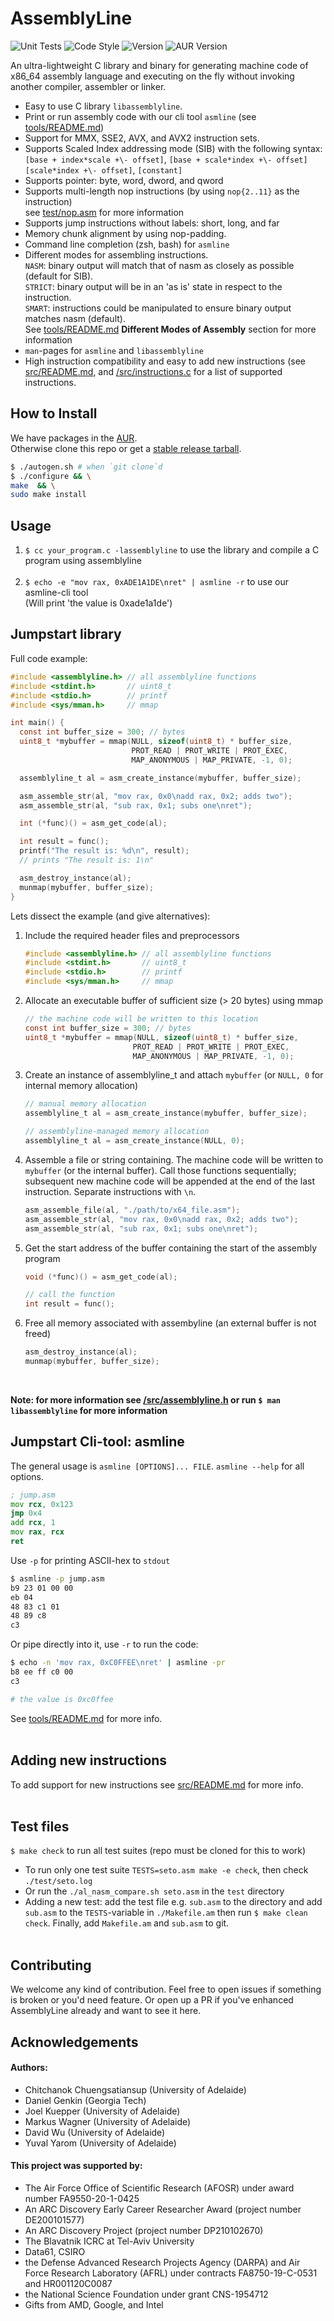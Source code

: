 # AssemblyLine
![Unit Tests](https://github.com/0xADE1A1DE/AssemblyLine/actions/workflows/c-check.yml/badge.svg)
![Code Style](https://github.com/0xADE1A1DE/AssemblyLine/actions/workflows/clang-format-check.yml/badge.svg)
![Version](https://img.shields.io/github/v/release/0xADE1A1DE/AssemblyLine?logo=github&style=flat)
![AUR Version](https://img.shields.io/aur/version/assemblyline-bin?logo=github&style=flat)



An ultra-lightweight C library and binary for generating machine code of x86\_64 assembly language and executing on the fly without invoking another compiler, assembler or linker.

* Easy to use C library `libassemblyline`.
* Print or run assembly code with our cli tool `asmline` (see [tools/README.md](/tools/README.md)) 
* Support for MMX, SSE2, AVX, and AVX2 instruction sets.
* Supports Scaled Index addressing mode (SIB) with the following syntax:  
`[base + index*scale +\- offset]`, `[base + scale*index +\- offset]`  
`[scale*index +\- offset]`, `[constant]`
* Supports pointer: byte, word, dword, and qword
* Supports multi-length nop instructions (by using `nop{2..11}` as the instruction)  
  see [test/nop.asm](test/nop.asm) for more information
* Supports jump instructions without labels: short, long, and far
* Memory chunk alignment by using nop-padding.
* Command line completion (zsh, bash) for `asmline`
* Different modes for assembling instructions.  
`NASM`: binary output will match that of nasm as closely as possible (default for SIB).  
`STRICT`: binary output will be in an 'as is' state in respect to the instruction.  
`SMART`: instructions could be manipulated to ensure binary output matches nasm (default).  
  See [tools/README.md](/tools/README.md) **Different Modes of Assembly** section for more information
* `man`-pages for `asmline` and `libassemblyline`
* High instruction compatibility and easy to add new instructions (see [src/README.md](src/README.md), and [/src/instructions.c](src/instructions.c) for a list of supported instructions.   

## How to Install

We have packages in the [AUR](https://aur.archlinux.org/packages/assemblyline-bin).<br>
Otherwise clone this repo or get a [stable release tarball](https://github.com/0xADE1A1DE/AssemblyLine/releases). <br> 

```bash
$ ./autogen.sh # when `git clone`d
$ ./configure && \
make  && \
sudo make install
```
## Usage

1. `$ cc your_program.c -lassemblyline` to use the library and compile a C program using assemblyline<br><br>   
1. `$ echo -e "mov rax, 0xADE1A1DE\nret" | asmline -r` to use our asmline-cli tool<br> (Will print 'the value is 0xade1a1de')<br>


## Jumpstart library
  
Full code example:<br>
```c
#include <assemblyline.h> // all assemblyline functions
#include <stdint.h>       // uint8_t
#include <stdio.h>        // printf
#include <sys/mman.h>     // mmap

int main() {
  const int buffer_size = 300; // bytes
  uint8_t *mybuffer = mmap(NULL, sizeof(uint8_t) * buffer_size,
                           PROT_READ | PROT_WRITE | PROT_EXEC,
                           MAP_ANONYMOUS | MAP_PRIVATE, -1, 0);

  assemblyline_t al = asm_create_instance(mybuffer, buffer_size);

  asm_assemble_str(al, "mov rax, 0x0\nadd rax, 0x2; adds two");
  asm_assemble_str(al, "sub rax, 0x1; subs one\nret");

  int (*func)() = asm_get_code(al);

  int result = func();
  printf("The result is: %d\n", result);
  // prints "The result is: 1\n"

  asm_destroy_instance(al);
  munmap(mybuffer, buffer_size);
}
```

Lets dissect the example (and give alternatives):

1. Include the required header files and preprocessors
    ```c
    #include <assemblyline.h> // all assemblyline functions
    #include <stdint.h>       // uint8_t
    #include <stdio.h>        // printf
    #include <sys/mman.h>     // mmap
    ```
1. Allocate an executable buffer of sufficient size (> 20 bytes) using mmap
    ```c
    // the machine code will be written to this location
   const int buffer_size = 300; // bytes
   uint8_t *mybuffer = mmap(NULL, sizeof(uint8_t) * buffer_size,
                            PROT_READ | PROT_WRITE | PROT_EXEC,
                            MAP_ANONYMOUS | MAP_PRIVATE, -1, 0);
    ```
1. Create an instance of assemblyline\_t and attach `mybuffer` (or `NULL, 0` for internal memory allocation)
    ```c
    // manual memory allocation
    assemblyline_t al = asm_create_instance(mybuffer, buffer_size);

    // assemblyline-managed memory allocation
    assemblyline_t al = asm_create_instance(NULL, 0);
    ```

1. Assemble a file or string containing. The machine code will be written to `mybuffer` (or the internal buffer).
   Call those functions sequentially; subsequent new machine code will be appended at the end of the last instruction.
   Separate instructions with `\n`.
    ```c
    asm_assemble_file(al, "./path/to/x64_file.asm");
    asm_assemble_str(al, "mov rax, 0x0\nadd rax, 0x2; adds two");
    asm_assemble_str(al, "sub rax, 0x1; subs one\nret");
    ```
1. Get the start address of the buffer containing the start of the assembly program
    ```c
    void (*func)() = asm_get_code(al);

    // call the function
    int result = func();
    ```
1. Free all memory associated with assembyline (an external buffer is not freed)
    ```c
    asm_destroy_instance(al);
    munmap(mybuffer, buffer_size);
    ```
    <br>

**Note: for more information see [/src/assemblyline.h](/src/assemblyline.h) or run `$ man libassemblyline` for more information**

## Jumpstart Cli-tool: asmline

The general usage is `asmline [OPTIONS]... FILE`. `asmline --help` for all options.

```asm
; jump.asm
mov rcx, 0x123
jmp 0x4
add rcx, 1
mov rax, rcx
ret
```
Use `-p` for printing ASCII-hex to `stdout`

```bash
$ asmline -p jump.asm
b9 23 01 00 00 
eb 04 
48 83 c1 01 
48 89 c8 
c3 
```
Or pipe directly into it, use `-r` to run the code:
```bash
$ echo -n 'mov rax, 0xC0FFEE\nret' | asmline -pr
b8 ee ff c0 00 
c3 

# the value is 0xc0ffee
```

See [tools/README.md](/tools/README.md) for more info.<br><br>     

## Adding new instructions

To add support for new instructions see [src/README.md](/src/README.md) for more info.<br><br>  

## Test files

`$ make check` to run all test suites (repo must be cloned for this to work)

* To run only one test suite `TESTS=seto.asm make -e check`, then check `./test/seto.log`
* Or run the `./al_nasm_compare.sh seto.asm` in the `test` directory
* Adding a new test: add the test file e.g. `sub.asm` to the directory and add `sub.asm` to the `TESTS`-variable in `./Makefile.am`
then run `$ make clean check`. Finally, add `Makefile.am` and `sub.asm` to git.<br><br> 

  
## Contributing

We welcome any kind of contribution. Feel free to open issues if something is broken or you'd need feature. Or open up a PR if you've enhanced AssemblyLine already and want to see it here.

## Acknowledgements
#### Authors:
* Chitchanok Chuengsatiansup (University of Adelaide)
* Daniel Genkin (Georgia Tech)
* Joel Kuepper (University of Adelaide)
* Markus Wagner (University of Adelaide)
* David Wu (University of Adelaide)  
* Yuval Yarom (University of Adelaide)


#### This project was supported by:  
* The Air Force Office of Scientific Research (AFOSR) under award number FA9550-20-1-0425
* An ARC Discovery Early Career Researcher Award (project number DE200101577) 
* An ARC Discovery Project (project number DP210102670)  
* The Blavatnik ICRC at Tel-Aviv University  
* Data61, CSIRO
* the Defense Advanced Research Projects Agency (DARPA) and Air Force Research Laboratory (AFRL) under contracts FA8750-19-C-0531 and HR001120C0087
* the National Science Foundation under grant CNS-1954712
* Gifts from AMD, Google, and Intel  
